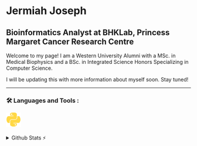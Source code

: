 # Jermiah Joseph
## Bioinformatics Analyst at BHKLab, Princess Margaret Cancer Research Centre

Welcome to my page! I am a Western University Alumni with a MSc. in Medical Biophysics and a BSc. in Integrated Science Honors Specializing in Computer Science. 

I will be updating this with more information about myself soon. Stay tuned! 

---

### :hammer_and_wrench: Languages and Tools :

<div>
  <img src="https://github.com/devicons/devicon/blob/master/icons/python/python-plain.svg" title="React" alt="React" width="40" height="40"/>&nbsp;
</div>

<img src="https://komarev.com/ghpvc/?username=jjjermiah&style=flat-square&color=blue" alt=""/>




<details>
  <summary>Github Stats ⚡</summary>
  <a href="#" [![GitHub Streak](http://github-readme-streak-stats.herokuapp.com?user=jjjermiah&theme=highcontrast&hide_border=true&date_format=%5BY.%5Dn.j&exclude_days=Sun%2CSat&fire=EB5454)](https://git.io/streak-stats)</a>
  <a href="#">![Github stats](https://github-readme-stats.vercel.app/api?username=jjjermiah&theme=blueberry&count_private=true&hide_border=true&line_height=20)</a>
  <a href="#">![Top Langs](https://github-readme-stats.vercel.app/api/top-langs/?username=jjjermiah&layout=compact&theme=blueberry&count_private=true&hide_border=true)</a>
</details>
<!--
**jjjermiah/jjjermiah** is a ✨ _special_ ✨ repository because its `README.md` (this file) appears on your GitHub profile.

Here are some ideas to get you started:

- 🔭 I’m currently working on ...
- 🌱 I’m currently learning ...
- 👯 I’m looking to collaborate on ...
- 🤔 I’m looking for help with ...
- 💬 Ask me about ...
- 📫 How to reach me: ...
- 😄 Pronouns: ...
- ⚡ Fun fact: ...
-->
